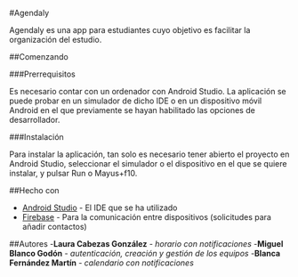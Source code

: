 #Agendaly

Agendaly es una app para estudiantes cuyo objetivo es facilitar la organización del estudio.

##Comenzando

###Prerrequisitos

Es necesario contar con un ordenador con Android Studio. La aplicación se puede probar en un simulador de dicho IDE o en un dispositivo móvil Android en el que previamente se hayan habilitado las opciones de desarrollador.

###Instalación

Para instalar la aplicación, tan solo es necesario tener abierto el proyecto en Android Studio, seleccionar el simulador o el dispositivo en el que se quiere instalar, y pulsar Run o Mayus+f10.

##Hecho con

- [Android Studio](https://developer.android.com/studio?hl=es&gclid=CjwKCAiA_omPBhBBEiwAcg7smVJbWRDIW_K41x2Z6NiTFKaxSzac3HWo8DREmtS0Wt2pVR2-Bd_WWxoCR4QQAvD_BwE&gclsrc=aw.ds) - El IDE que se ha utilizado
- [Firebase](https://firebase.google.com/?gclid=CjwKCAiA_omPBhBBEiwAcg7smVR5A_c06uBI2AwWq5ozeWu9JZVdtqDrlfGUBxYIrJWY2WcJhsn7ixoC36EQAvD_BwE&gclsrc=aw.ds) - Para la comunicación entre dispositivos (solicitudes para añadir contactos)

##Autores
-**Laura Cabezas González** - *horario con notificaciones*
-**Miguel Blanco Godón** - *autenticación, creación y gestión de los equipos*
-**Blanca Fernández Martín** - *calendario con notificaciones*


